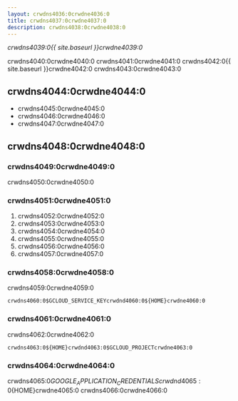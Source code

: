```yaml
---
layout: crwdns4036:0crwdne4036:0
title: crwdns4037:0crwdne4037:0
description: crwdns4038:0crwdne4038:0
---
```

*crwdns4039:0{{ site.baseurl }}crwdne4039:0*

crwdns4040:0crwdne4040:0 crwdns4041:0crwdne4041:0 crwdns4042:0{{ site.baseurl }}crwdne4042:0 crwdns4043:0crwdne4043:0

## crwdns4044:0crwdne4044:0

- crwdns4045:0crwdne4045:0
- crwdns4046:0crwdne4046:0
- crwdns4047:0crwdne4047:0

## crwdns4048:0crwdne4048:0

### crwdns4049:0crwdne4049:0

crwdns4050:0crwdne4050:0

### crwdns4051:0crwdne4051:0

1. crwdns4052:0crwdne4052:0
2. crwdns4053:0crwdne4053:0
3. crwdns4054:0crwdne4054:0
4. crwdns4055:0crwdne4055:0
5. crwdns4056:0crwdne4056:0
6. crwdns4057:0crwdne4057:0

### crwdns4058:0crwdne4058:0

crwdns4059:0crwdne4059:0

    crwdns4060:0$GCLOUD_SERVICE_KEYcrwdnd4060:0${HOME}crwdne4060:0
    

### crwdns4061:0crwdne4061:0

crwdns4062:0crwdne4062:0

    crwdns4063:0${HOME}crwdnd4063:0$GCLOUD_PROJECTcrwdne4063:0
    

### crwdns4064:0crwdne4064:0

crwdns4065:0$GOOGLE_APPLICATION_CREDENTIALScrwdnd4065:0${HOME}crwdne4065:0 crwdns4066:0crwdne4066:0